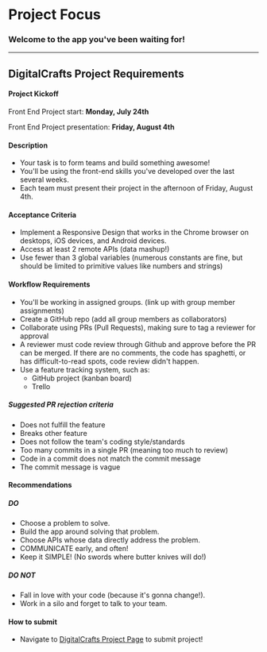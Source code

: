 # Project Focus

### Welcome to the app you've been waiting for!

---

## DigitalCrafts Project Requirements

#### Project Kickoff

Front End Project start: **Monday, July 24th**

Front End Project presentation: **Friday, August 4th**

#### Description

- Your task is to form teams and build something awesome!
- You'll be using the front-end skills you've developed over the last several weeks.
- Each team must present their project in the afternoon of Friday, August 4th.

#### Acceptance Criteria

- Implement a Responsive Design that works in the Chrome browser on desktops, iOS devices, and Android devices.
- Access at least 2 remote APIs (data mashup!)
- Use fewer than 3 global variables (numerous constants are fine, but should be limited to primitive values like numbers and strings)

#### Workflow Requirements

- You'll be working in assigned groups. (link up with group member assignments)
- Create a GitHub repo (add all group members as collaborators)
- Collaborate using PRs (Pull Requests), making sure to tag a reviewer for approval
- A reviewer must code review through Github and approve before the PR can be merged. If there are no comments, the code has spaghetti, or has difficult-to-read spots, code review didn't happen.
- Use a feature tracking system, such as:
  - GitHub project (kanban board)
  - Trello

##### Suggested PR rejection criteria

- Does not fulfill the feature
- Breaks other feature
- Does not follow the team's coding style/standards
- Too many commits in a single PR (meaning too much to review)
- Code in a commit does not match the commit message
- The commit message is vague

#### Recommendations

##### DO

- Choose a problem to solve.
- Build the app around solving that problem.
- Choose APIs whose data directly address the problem.
- COMMUNICATE early, and often!
- Keep it SIMPLE! (No swords where butter knives will do!)

##### DO NOT

- Fall in love with your code (because it's gonna change!).
- Work in a silo and forget to talk to your team.

#### How to submit

- Navigate to [DigitalCrafts Project Page](https://digitalcrafts.instructure.com/courses/286/assignments/14044?module_item_id=71529) to submit project!
